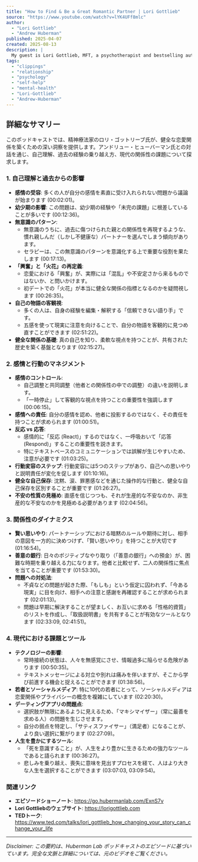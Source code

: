 ```yaml
---
title: "How to Find & Be a Great Romantic Partner | Lori Gottlieb"
source: "https://www.youtube.com/watch?v=lYK4UFf8mlc"
author:
  - "Lori Gottlieb"
  - "Andrew Huberman"
published: 2025-04-07
created: 2025-08-13
description: |
  My guest is Lori Gottlieb, MFT, a psychotherapist and bestselling author who specializes in helping people build strong relationships by first understanding themselves and the stories they’ve internalized about themselves and others. We explore how our parents, wounds and unique strengths—both consciously and unconsciously—influence our partner choices and how we show up in relationships, as well as how to avoid and break free from destructive patterns. We also discuss the impact of texting, social media and dating apps on partnership. Lori shares which signals to follow to become the best romantic partner possible and how to make choices that lead to greater vitality, happiness and fulfillment in all areas of life.
tags:
  - "clippings"
  - "relationship"
  - "psychology"
  - "self-help"
  - "mental-health"
  - "Lori-Gottlieb"
  - "Andrew-Huberman"
---
```


## 詳細なサマリー

このポッドキャストでは、精神療法家のロリ・ゴットリーブ氏が、健全な恋愛関係を築くための深い洞察を提供します。アンドリュー・ヒューバーマン氏との対話を通じ、自己理解、過去の経験の乗り越え方、現代の関係性の課題について探求します。

### 1. 自己理解と過去からの影響

* **感情の受容**: 多くの人が自分の感情を素直に受け入れられない問題から議論が始まります (00:02:01)。
* **幼少期の影響**: この問題は、幼少期の経験や「未完の課題」に根差していることが多いです (00:12:36)。
* **無意識のパターン**:
  * 無意識のうちに、過去に傷つけられた親との関係性を再現するような、慣れ親しんだ（しかし不健康な）パートナーを選んでしまう傾向があります。
  * セラピーは、この無意識のパターンを意識化する上で重要な役割を果たします (00:17:13)。
* **「興奮」と「火花」の再定義**:
  * 恋愛における「興奮」が、実際には「混乱」や不安定さから来るものではないか、と問いかけます。
  * 初デートでの「火花」が本当に健全な関係の指標となるのかを疑問視します (00:26:35)。
* **自己の物語の客観視**:
  * 多くの人は、自身の経験を編集・解釈する「信頼できない語り手」です。
  * 五感を使って現実に注意を向けることで、自分の物語を客観的に見つめ直すことができます (02:51:22)。
* **健全な関係の基礎**: 真の自己を知り、柔軟な視点を持つことが、共有された歴史を築く基盤となります (02:15:27)。

### 2. 感情と行動のマネジメント

* **感情のコントロール**:
  * 自己調整と共同調整（他者との関係性の中での調整）の違いを説明します。
  * 「一時停止」して客観的な視点を持つことの重要性を強調します (00:06:15)。
* **感情への責任**: 自分の感情を認め、他者に投影するのではなく、その責任を持つことが求められます (01:00:51)。
* **反応 vs 応答**:
  * 感情的に「反応 (React)」するのではなく、一呼吸おいて「応答 (Respond)」することの重要性を説きます。
  * 特にテキストベースのコミュニケーションでは誤解が生じやすいため、注意が必要です (01:03:25)。
* **行動変容のステップ**: 行動変容には5つのステップがあり、自己への思いやりと説明責任が変化を促します (01:10:16)。
* **健全な自己保存**: 沈黙、涙、罪悪感などを通じた操作的な行動と、健全な自己保存を区別することが重要です (01:26:27)。
* **不安の性質の見極め**: 直感を信じつつも、それが生産的な不安なのか、非生産的な不安なのかを見極める必要があります (02:04:56)。

### 3. 関係性のダイナミクス

* **賢い思いやり**: パートナーシップにおける暗黙のルールや期待に対し、相手の意図を一方的に決めつけず、「賢い思いやり」を持つことが大切です (01:16:54)。
* **善意の銀行**: 日々のポジティブなやり取り（「善意の銀行」への預金）が、困難な時期を乗り越える力になります。他者と比較せず、二人の関係性に焦点を当てることが重要です (01:53:30)。
* **問題への対処法**:
  * 不貞などの問題が起きた際、「もしも」という仮定に囚われず、「今ある現実」に目を向け、相手への注意と感謝を再確認することが求められます (02:01:13)。
  * 問題は早期に解決することが望ましく、お互いに求める「性格的資質」のリストを作成し、「取扱説明書」を共有することが有効なツールとなります (02:33:09, 02:41:51)。

### 4. 現代における課題とツール

* **テクノロジーの影響**:
  * 常時接続の状態は、人々を無感覚にさせ、情報過多に陥らせる危険があります (00:50:35)。
  * テキストメッセージによる対立や別れは痛みを伴いますが、そこから学び前進する機会と捉えることができます (01:38:56)。
* **若者とソーシャルメディア**: 特に10代の若者にとって、ソーシャルメディアは恋愛関係やプライバシーの概念を複雑にしています (02:20:30)。
* **デーティングアプリの問題点**:
  * 選択肢が無限にあるように見えるため、「マキシマイザー」（常に最善を求める人）の問題を生じさせます。
  * 自分の弱点を特定し、「サティスファイサー」（満足者）になることが、より良い選択に繋がります (02:27:09)。
* **人生を豊かにするツール**:
  * 「死を意識すること」が、人生をより豊かに生きるための強力なツールであると語られます (00:36:27)。
  * 悲しみを乗り越え、喪失に意味を見出すプロセスを経て、人はより大きな人生を選択することができます (03:07:03, 03:09:54)。

### 関連リンク

* **エピソードショーノート**: <https://go.hubermanlab.com/ExnS7v>
* **Lori Gottliebのウェブサイト**: <https://lorigottlieb.com>
* **TEDトーク**: <https://www.ted.com/talks/lori_gottlieb_how_changing_your_story_can_change_your_life>

---
*Disclaimer: この要約は、Huberman Lab ポッドキャストのエピソードに基づいています。完全な文脈と詳細については、元のビデオをご覧ください。*
